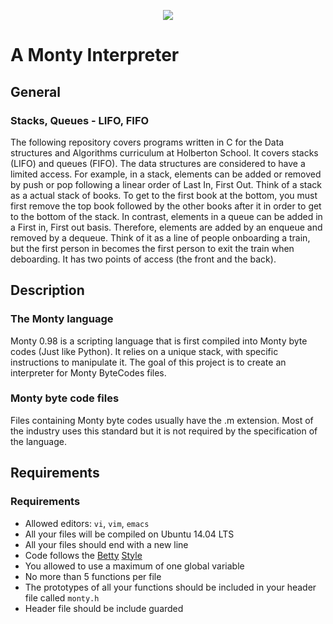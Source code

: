 <p align="center">
  <img src="https://i.ibb.co/qCHmRsb/Monty-Python-title.jpg">
</p>

# A Monty Interpreter 

## General

### Stacks, Queues - LIFO, FIFO

The following repository covers programs written in C for the Data structures and Algorithms curriculum at Holberton School. It covers stacks (LIFO) and queues (FIFO). The data structures are considered to have a limited access. For example, in a stack, elements can be added or removed by push or pop following a linear order of Last In, First Out. Think of a stack as a actual stack of books. To get to the first book at the bottom, you must first remove the top book followed by the other books after it in order to get to the bottom of the stack. In contrast, elements in a queue can be added in a First in, First out basis. Therefore, elements are added by an enqueue and removed by a dequeue. Think of it as a line of people onboarding a train, but the first person in becomes the first person to exit the train when deboarding. It has two points of access (the front and the back). 

## Description

### The Monty language

Monty 0.98 is a scripting language that is first compiled into Monty byte codes (Just like Python). It relies on a unique stack, with specific instructions to manipulate it. The goal of this project is to create an interpreter for Monty ByteCodes files.

### Monty byte code files

Files containing Monty byte codes usually have the .m extension. Most of the industry uses this standard but it is not required by the specification of the language.

## Requirements

### Requirements

- Allowed editors: `vi`, `vim`, `emacs`
- All your files will be compiled on Ubuntu 14.04 LTS
- All your files should end with a new line
- Code follows the [Betty](https://github.com/holbertonschool/Betty/blob/master/betty-style.pl) [Style](https://github.com/holbertonschool/Betty/blob/master/betty-doc.pl)
- You allowed to use a maximum of one global variable
- No more than 5 functions per file
- The prototypes of all your functions should be included in your header file called `monty.h`
- Header file should be include guarded
